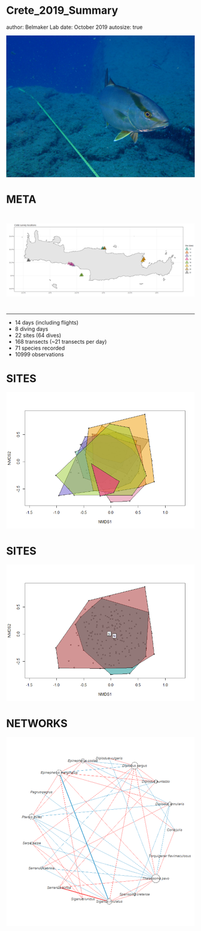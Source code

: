 Crete_2019_Summary
========================================================
author: Belmaker Lab
date: October 2019
autosize: true

![Seriola dumerili](SeriolaDumerili.JPG)

META
========================================================
![Map of dives](figures/Crete_locations.png)
***

- 14 days (including flights)
- 8 diving days
- 22 sites (64 dives)
- 168 transects (~21 transects per day)
- 71 species recorded
- 10999 observations

SITES
========================================================
![NMDS grouped by sites](figures/NMDS_site.png)

SITES
========================================================
![NMDS grouped by location](figures/NMDS_South_North.png)

NETWORKS
========================================================
![Network for selected species](figures/crete_network.png)
